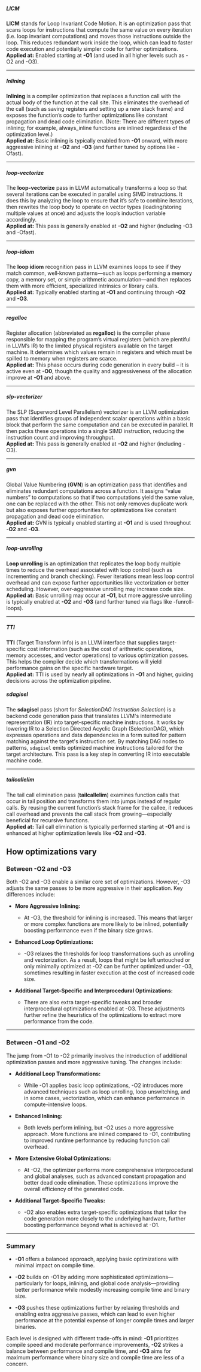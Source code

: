 ##### LICM

**LICM** stands for Loop Invariant Code Motion. It is an optimization pass that scans loops for instructions that compute the same value on every iteration (i.e. loop invariant computations) and moves those instructions outside the loop. This reduces redundant work inside the loop, which can lead to faster code execution and potentially simpler code for further optimizations.  
**Applied at:** Enabled starting at **-O1** (and used in all higher levels such as -O2 and -O3).

---

##### Inlining

**Inlining** is a compiler optimization that replaces a function call with the actual body of the function at the call site. This eliminates the overhead of the call (such as saving registers and setting up a new stack frame) and exposes the function’s code to further optimizations like constant propagation and dead code elimination. (Note: There are different types of inlining; for example, always_inline functions are inlined regardless of the optimization level.)  
**Applied at:** Basic inlining is typically enabled from **-O1** onward, with more aggressive inlining at **-O2** and **-O3** (and further tuned by options like -Ofast).

---

##### loop-vectorize

The **loop-vectorize** pass in LLVM automatically transforms a loop so that several iterations can be executed in parallel using SIMD instructions. It does this by analyzing the loop to ensure that it’s safe to combine iterations, then rewrites the loop body to operate on vector types (loading/storing multiple values at once) and adjusts the loop’s induction variable accordingly.  
**Applied at:** This pass is generally enabled at **-O2** and higher (including -O3 and -Ofast).

---

##### loop-idiom

The **loop idiom** recognition pass in LLVM examines loops to see if they match common, well‑known patterns—such as loops performing a memory copy, a memory set, or simple arithmetic accumulation—and then replaces them with more efficient, specialized intrinsics or library calls.  
**Applied at:** Typically enabled starting at **-O1** and continuing through **-O2** and **-O3**.

---

##### regalloc

Register allocation (abbreviated as **regalloc**) is the compiler phase responsible for mapping the program’s virtual registers (which are plentiful in LLVM’s IR) to the limited physical registers available on the target machine. It determines which values remain in registers and which must be spilled to memory when registers are scarce.  
**Applied at:** This phase occurs during code generation in every build – it is active even at **-O0**, though the quality and aggressiveness of the allocation improve at **-O1** and above.

---

##### slp-vectorizer

The SLP (Superword Level Parallelism) vectorizer is an LLVM optimization pass that identifies groups of independent scalar operations within a basic block that perform the same computation and can be executed in parallel. It then packs these operations into a single SIMD instruction, reducing the instruction count and improving throughput.  
**Applied at:** This pass is generally enabled at **-O2** and higher (including -O3).

---

##### gvn

Global Value Numbering (**GVN**) is an optimization pass that identifies and eliminates redundant computations across a function. It assigns “value numbers” to computations so that if two computations yield the same value, one can be replaced with the other. This not only removes duplicate work but also exposes further opportunities for optimizations like constant propagation and dead code elimination.  
**Applied at:** GVN is typically enabled starting at **-O1** and is used throughout **-O2** and **-O3**.

---

##### loop-unrolling

**Loop unrolling** is an optimization that replicates the loop body multiple times to reduce the overhead associated with loop control (such as incrementing and branch checking). Fewer iterations mean less loop control overhead and can expose further opportunities like vectorization or better scheduling. However, over-aggressive unrolling may increase code size.  
**Applied at:** Basic unrolling may occur at **-O1**, but more aggressive unrolling is typically enabled at **-O2** and **-O3** (and further tuned via flags like -funroll-loops).

---

##### TTI

**TTI** (Target Transform Info) is an LLVM interface that supplies target-specific cost information (such as the cost of arithmetic operations, memory accesses, and vector operations) to various optimization passes. This helps the compiler decide which transformations will yield performance gains on the specific hardware target.  
**Applied at:** TTI is used by nearly all optimizations in **-O1** and higher, guiding decisions across the optimization pipeline.

##### sdagisel

The **sdagisel** pass (short for _SelectionDAG Instruction Selection_) is a backend code generation pass that translates LLVM's intermediate representation (IR) into target-specific machine instructions. It works by lowering IR to a Selection Directed Acyclic Graph (SelectionDAG), which expresses operations and data dependencies in a form suited for pattern matching against the target's instruction set. By matching DAG nodes to patterns, `sdagisel` emits optimized machine instructions tailored for the target architecture. This pass is a key step in converting IR into executable machine code.


---

##### tailcallelim

The tail call elimination pass (**tailcallelim**) examines function calls that occur in tail position and transforms them into jumps instead of regular calls. By reusing the current function’s stack frame for the callee, it reduces call overhead and prevents the call stack from growing—especially beneficial for recursive functions.  
**Applied at:** Tail call elimination is typically performed starting at **-O1** and is enhanced at higher optimization levels like **-O2** and **-O3**.



## How optimizations vary
### Between -O2 and -O3

Both -O2 and -O3 enable a similar core set of optimizations. However, -O3 adjusts the same passes to be more aggressive in their application. Key differences include:

- **More Aggressive Inlining:**
    - At -O3, the threshold for inlining is increased. This means that larger or more complex functions are more likely to be inlined, potentially boosting performance even if the binary size grows.
- **Enhanced Loop Optimizations:**
    - -O3 relaxes the thresholds for loop transformations such as unrolling and vectorization. As a result, loops that might be left untouched or only minimally optimized at -O2 can be further optimized under -O3, sometimes resulting in faster execution at the cost of increased code size.
- **Additional Target-Specific and Interprocedural Optimizations:**
    
    - There are also extra target-specific tweaks and broader interprocedural optimizations enabled at -O3. These adjustments further refine the heuristics of the optimizations to extract more performance from the code.

---

### Between -O1 and -O2

The jump from -O1 to -O2 primarily involves the introduction of additional optimization passes and more aggressive tuning. The changes include:

- **Additional Loop Transformations:**
    
    - While -O1 applies basic loop optimizations, -O2 introduces more advanced techniques such as loop unrolling, loop unswitching, and in some cases, vectorization, which can enhance performance in compute-intensive loops.
        
- **Enhanced Inlining:**
    
    - Both levels perform inlining, but -O2 uses a more aggressive approach. More functions are inlined compared to -O1, contributing to improved runtime performance by reducing function call overhead.
        
- **More Extensive Global Optimizations:**
    
    - At -O2, the optimizer performs more comprehensive interprocedural and global analyses, such as advanced constant propagation and better dead code elimination. These optimizations improve the overall efficiency of the generated code.
        
- **Additional Target-Specific Tweaks:**
    
    - -O2 also enables extra target-specific optimizations that tailor the code generation more closely to the underlying hardware, further boosting performance beyond what is achieved at -O1.
        

---

### Summary

- **-O1** offers a balanced approach, applying basic optimizations with minimal impact on compile time.
    
- **-O2** builds on -O1 by adding more sophisticated optimizations—particularly for loops, inlining, and global code analysis—providing better performance while modestly increasing compile time and binary size.
    
- **-O3** pushes these optimizations further by relaxing thresholds and enabling extra aggressive passes, which can lead to even higher performance at the potential expense of longer compile times and larger binaries.
    

Each level is designed with different trade-offs in mind: **-O1** prioritizes compile speed and moderate performance improvements, **-O2** strikes a balance between performance and compile time, and **-O3** aims for maximum performance where binary size and compile time are less of a concern.
